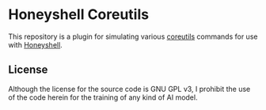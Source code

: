 # Honeyshell Coreutils

This repository is a plugin for simulating various [coreutils](https://www.gnu.org/software/coreutils/coreutils.html) commands for use with [Honeyshell](https://github.com/wisepythagoras/honeyshell).

## License

Although the license for the source code is GNU GPL v3, I prohibit the use of the code herein for the training of any kind of AI model.

